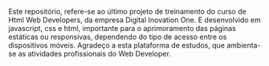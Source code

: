 Este repositório, refere-se ao último projeto de treinamento do curso de Html Web Developers, da empresa Digital Inovation One. E desenvolvido em javascript, css e html, importante para o aprimoramento das páginas estáticas ou responsivas, dependendo do tipo de acesso entre os dispositivos móveis. Agradeço a esta plataforma de estudos, que ambienta-se as atividades profissionais do Web Developer.

